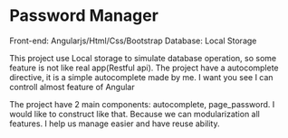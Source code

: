 <h1>Password Manager</h1>

Front-end: Angularjs/Html/Css/Bootstrap
Database: Local Storage

This project use Local storage to simulate database operation, so some feature is not like real app(Restful api).
The project have a autocomplete directive, it is a simple autocomplete made by me.
I want you see I can controll almost feature of Angular

The project have 2 main components: autocomplete, page_password.
I would like to construct like that. Because we can modularization all features. I help us manage easier and have reuse ability.